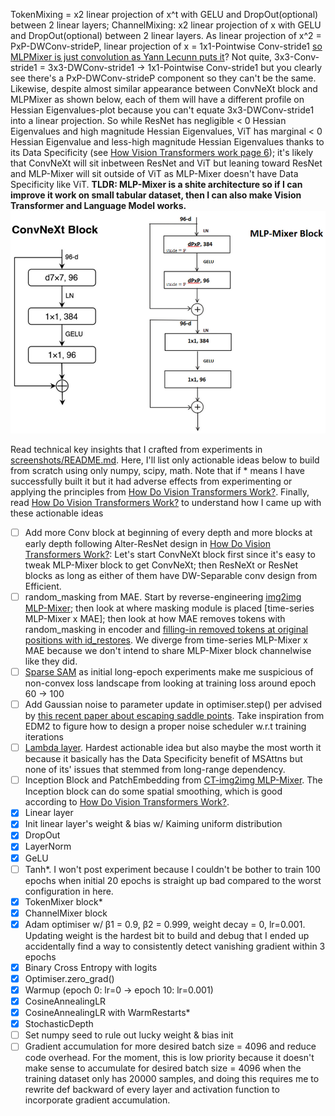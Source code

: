 TokenMixing = x2 linear projection of x^t with GELU and DropOut(optional) between 2 linear layers; ChannelMixing: x2 linear projection of x with GELU and DropOut(optional) between 2 linear layers. As linear projection of x^2 = PxP-DWConv-strideP, linear projection of x = 1x1-Pointwise Conv-stride1 [so MLPMixer is just convolution as Yann Lecunn puts it](https://x.com/ylecun/status/1390543133474234368?lang=en)? Not quite, 3x3-Conv-stride1 = 3x3-DWConv-stride1 -> 1x1-Pointwise Conv-stride1 but you clearly see there's a PxP-DWConv-strideP component so they can't be the same. Likewise, despite almost similar appearance between ConvNeXt block and MLPMixer as shown below, each of them will have a different profile on Hessian Eigenvalues-plot because you can't equate 3x3-DWConv-stride1 into a linear projection. So while ResNet has negligible < 0 Hessian Eigenvalues and high magnitude Hessian Eigenvalues, ViT has marginal < 0 Hessian Eigenvalue and less-high magnitude Hessian Eigenvalues thanks to its Data Specificity (see [How Vision Transformers work page 6](https://openreview.net/forum?id=D78Go4hVcxO)); it's likely that ConvNeXt will sit inbetween ResNet and ViT but leaning toward ResNet and MLP-Mixer will sit outside of ViT as MLP-Mixer doesn't have Data Specificity like ViT. **TLDR: MLP-Mixer is a shite architecture so if I can improve it work on small tabular dataset, then I can also make Vision Transformer and Language Model works.**
![image](https://github.com/Skimmable-Code-pls/MLPMixer_numpy/blob/main/screenshots/MLPMixer_is_badConvNeXt.png)
 
Read technical key insights that I crafted from experiments in [screenshots/README.md](https://github.com/Skimmable-Code-pls/MLPMixer_numpy/blob/main/screenshots/README.md). Here, I'll list only actionable ideas below to build from scratch using only numpy, scipy, math. Note that if * means I have successfully built it but it had adverse effects from experimenting or applying the principles from [How Do Vision Transformers Work?](https://openreview.net/forum?id=D78Go4hVcxO). Finally, read [How Do Vision Transformers Work?](https://openreview.net/forum?id=D78Go4hVcxO) to understand how I came up with these actionable ideas <br>
- [ ] Add more Conv block at beginning of every depth and more blocks at early depth following Alter-ResNet design in [How Do Vision Transformers Work?](https://openreview.net/forum?id=D78Go4hVcxO): Let's start ConvNeXt block first since it's easy to tweak MLP-Mixer block to get ConvNeXt; then ResNeXt or ResNet blocks as long as either of them have DW-Separable conv design from Efficient.
- [ ] random_masking from MAE. Start by reverse-engineering [img2img MLP-Mixer](https://github.com/MLI-lab/imaging_MLPs); then look at where masking module is placed [time-series MLP-Mixer x MAE]; then look at how MAE removes tokens with random_masking in encoder and [filling-in removed tokens at original positions with id_restores](https://github.com/facebookresearch/mae/blob/main/models_mae.py#L172-L196). We diverge from time-series MLP-Mixer x MAE because we don't intend to share MLP-Mixer block channelwise like they did.
- [ ] [Sparse SAM](https://github.com/jjsrf/SSAM-NEURIPS2024) as initial long-epoch experiments make me suspicious of non-convex loss landscape from looking at training loss around epoch 60 -> 100
- [ ] Add Gaussian noise to parameter update in optimiser.step() per advised by [this recent paper about escaping saddle points](https://arxiv.org/pdf/2410.02017). Take inspiration from EDM2 to figure how to design a proper noise scheduler w.r.t training iterations
- [ ] [Lambda layer](https://arxiv.org/pdf/2102.08602). Hardest actionable idea but also maybe the most worth it because it basically has the Data Specificity benefit of MSAttns but none of its' issues that stemmed from long-range dependency.
- [ ] Inception Block and PatchEmbedding from [CT-img2img MLP-Mixer](https://arxiv.org/pdf/2402.17951). The Inception block can do some spatial smoothing, which is good according to [How Do Vision Transformers Work?](https://openreview.net/forum?id=D78Go4hVcxO).
- [x] Linear layer
- [x] Init linear layer's weight & bias w/ Kaiming uniform distribution
- [x] DropOut
- [x] LayerNorm
- [x] GeLU
- [ ] Tanh*. I won't post experiment because I couldn't be bother to train 100 epochs when initial 20 epochs is straight up bad compared to the worst configuration in here.
- [x] TokenMixer block*
- [x] ChannelMixer block
- [x] Adam optimiser w/ β1 = 0.9, β2 = 0.999, weight decay = 0, lr=0.001. Updating weight is the hardest bit to build and debug that I ended up accidentally find a way to consistently detect vanishing gradient within 3 epochs
- [x] Binary Cross Entropy with logits
- [x] Optimiser.zero_grad()
- [x] Warmup (epoch 0: lr=0 -> epoch 10: lr=0.001)
- [x] CosineAnnealingLR
- [x] CosineAnnealingLR with WarmRestarts*
- [x] StochasticDepth
- [ ] Set numpy seed to rule out lucky weight & bias init
- [ ] Gradient accumulation for more desired batch size = 4096 and reduce code overhead. For the moment, this is low priority because it doesn't make sense to accumulate for desired batch size = 4096 when the training dataset only has 20000 samples, and doing this requires me to rewrite def backward of every layer and activation function to incorporate gradient accumulation.

